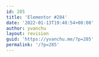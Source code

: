 ```yaml
---
id: 285
title: 'Elementor #284'
date: '2022-01-13T19:40:54+00:00'
author: yvanchu
layout: revision
guid: 'https://yvanchu.me/?p=285'
permalink: '/?p=285'
---
```


